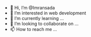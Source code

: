 - 👋 Hi, I’m @Imransada
- 👀 I’m interested in web development 
- 🌱 I’m currently learning ...
- 💞️ I’m looking to collaborate on ...
- 📫 How to reach me ...

<!---
Imransada/Imransada is a ✨ special ✨ repository because its `README.md` (this file) appears on your GitHub profile.
You can click the Preview link to take a look at your changes.
--->
